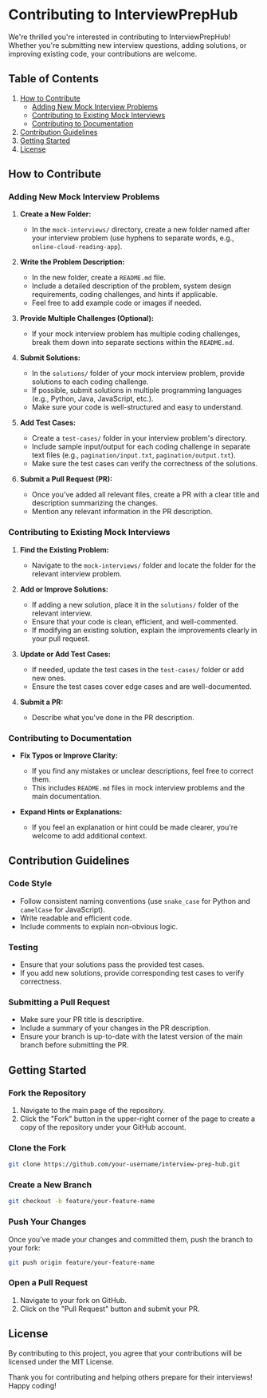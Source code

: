 # Contributing to InterviewPrepHub

We're thrilled you're interested in contributing to InterviewPrepHub! Whether you're submitting new interview questions, adding solutions, or improving existing code, your contributions are welcome.

## Table of Contents
1. [How to Contribute](#how-to-contribute)
   - [Adding New Mock Interview Problems](#adding-new-mock-interview-problems)
   - [Contributing to Existing Mock Interviews](#contributing-to-existing-mock-interviews)
   - [Contributing to Documentation](#contributing-to-documentation)
2. [Contribution Guidelines](#contribution-guidelines)
3. [Getting Started](#getting-started)
4. [License](#license)

## How to Contribute

### Adding New Mock Interview Problems

1. **Create a New Folder:**
   - In the `mock-interviews/` directory, create a new folder named after your interview problem (use hyphens to separate words, e.g., `online-cloud-reading-app`).

2. **Write the Problem Description:**
   - In the new folder, create a `README.md` file.
   - Include a detailed description of the problem, system design requirements, coding challenges, and hints if applicable.
   - Feel free to add example code or images if needed.

3. **Provide Multiple Challenges (Optional):**
   - If your mock interview problem has multiple coding challenges, break them down into separate sections within the `README.md`.

4. **Submit Solutions:**
   - In the `solutions/` folder of your mock interview problem, provide solutions to each coding challenge.
   - If possible, submit solutions in multiple programming languages (e.g., Python, Java, JavaScript, etc.).
   - Make sure your code is well-structured and easy to understand.

5. **Add Test Cases:**
   - Create a `test-cases/` folder in your interview problem's directory.
   - Include sample input/output for each coding challenge in separate text files (e.g., `pagination/input.txt`, `pagination/output.txt`).
   - Make sure the test cases can verify the correctness of the solutions.

6. **Submit a Pull Request (PR):**
   - Once you've added all relevant files, create a PR with a clear title and description summarizing the changes.
   - Mention any relevant information in the PR description.

### Contributing to Existing Mock Interviews

1. **Find the Existing Problem:**
   - Navigate to the `mock-interviews/` folder and locate the folder for the relevant interview problem.

2. **Add or Improve Solutions:**
   - If adding a new solution, place it in the `solutions/` folder of the relevant interview.
   - Ensure that your code is clean, efficient, and well-commented.
   - If modifying an existing solution, explain the improvements clearly in your pull request.

3. **Update or Add Test Cases:**
   - If needed, update the test cases in the `test-cases/` folder or add new ones.
   - Ensure the test cases cover edge cases and are well-documented.

4. **Submit a PR:**
   - Describe what you've done in the PR description.

### Contributing to Documentation

- **Fix Typos or Improve Clarity:**
  - If you find any mistakes or unclear descriptions, feel free to correct them.
  - This includes `README.md` files in mock interview problems and the main documentation.

- **Expand Hints or Explanations:**
  - If you feel an explanation or hint could be made clearer, you're welcome to add additional context.

## Contribution Guidelines

### Code Style
- Follow consistent naming conventions (use `snake_case` for Python and `camelCase` for JavaScript).
- Write readable and efficient code.
- Include comments to explain non-obvious logic.

### Testing
- Ensure that your solutions pass the provided test cases.
- If you add new solutions, provide corresponding test cases to verify correctness.

### Submitting a Pull Request
- Make sure your PR title is descriptive.
- Include a summary of your changes in the PR description.
- Ensure your branch is up-to-date with the latest version of the main branch before submitting the PR.

## Getting Started

### Fork the Repository
1. Navigate to the main page of the repository.
2. Click the "Fork" button in the upper-right corner of the page to create a copy of the repository under your GitHub account.

### Clone the Fork
```bash
git clone https://github.com/your-username/interview-prep-hub.git
```

### Create a New Branch
```bash
git checkout -b feature/your-feature-name
```

### Push Your Changes
Once you've made your changes and committed them, push the branch to your fork:
```bash
git push origin feature/your-feature-name
```

### Open a Pull Request
1. Navigate to your fork on GitHub.
2. Click on the "Pull Request" button and submit your PR.

## License

By contributing to this project, you agree that your contributions will be licensed under the MIT License.

Thank you for contributing and helping others prepare for their interviews! Happy coding!